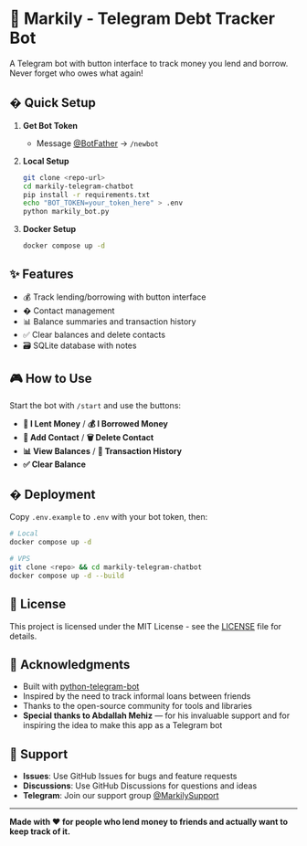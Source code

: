 # 🏦 Markily - Telegram Debt Tracker Bot

A Telegram bot with button interface to track money you lend and borrow. Never forget who owes what again!

## � Quick Setup

1. **Get Bot Token**
   - Message [@BotFather](https://t.me/botfather) → `/newbot`

2. **Local Setup**
   ```bash
   git clone <repo-url>
   cd markily-telegram-chatbot
   pip install -r requirements.txt
   echo "BOT_TOKEN=your_token_here" > .env
   python markily_bot.py
   ```

3. **Docker Setup**
   ```bash
   docker compose up -d
   ```

## ✨ Features

- 💰 Track lending/borrowing with button interface
- � Contact management 
- 📊 Balance summaries and transaction history
- ✅ Clear balances and delete contacts
- 🗃️ SQLite database with notes

## 🎮 How to Use

Start the bot with `/start` and use the buttons:
- **💸 I Lent Money** / **💰 I Borrowed Money**
- **👤 Add Contact** / **🗑️ Delete Contact** 
- **📊 View Balances** / **📜 Transaction History**
- **✅ Clear Balance**

## � Deployment

Copy `.env.example` to `.env` with your bot token, then:

```bash
# Local
docker compose up -d

# VPS
git clone <repo> && cd markily-telegram-chatbot
docker compose up -d --build
```

## 📄 License

This project is licensed under the MIT License - see the [LICENSE](LICENSE) file for details.

## 🙏 Acknowledgments

- Built with [python-telegram-bot](https://python-telegram-bot.org/)
- Inspired by the need to track informal loans between friends
- Thanks to the open-source community for tools and libraries
- **Special thanks to Abdallah Mehiz** — for his invaluable support and for inspiring the idea to make this app as a Telegram bot

## 💬 Support

- **Issues**: Use GitHub Issues for bugs and feature requests
- **Discussions**: Use GitHub Discussions for questions and ideas
- **Telegram**: Join our support group [@MarkilySupport](https://t.me/MarkilySupport)

---

**Made with ❤️ for people who lend money to friends and actually want to keep track of it.**

